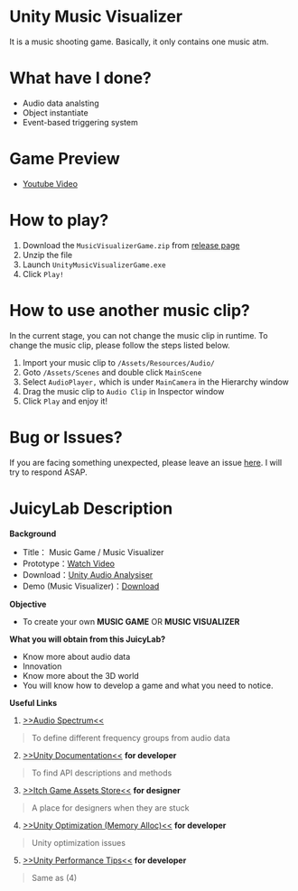 # Unity Music Visualizer
It is a music shooting game.
Basically, it only contains one music atm.

# What have I done?
- Audio data analsting
- Object instantiate
- Event-based triggering system

# Game Preview
- [Youtube Video](https://youtu.be/iHtHIQcC1qA)

# How to play?
1. Download the `MusicVisualizerGame.zip` from [release page](https://github.com/Aa22041100/Unity-Music-Visualizer/releases)
2. Unzip the file
3. Launch `UnityMusicVisualizerGame.exe`
4. Click `Play!`

# How to use another music clip?
In the current stage, you can not change the music clip in runtime. To change the music clip, please follow the steps listed below.
1. Import your music clip to `/Assets/Resources/Audio/`
2. Goto `/Assets/Scenes` and double click `MainScene`
3. Select `AudioPlayer,` which is under `MainCamera` in the Hierarchy window
4. Drag the music clip to `Audio Clip` in Inspector window
5. Click `Play` and enjoy it!

# Bug or Issues?
If you are facing something unexpected, please leave an issue [here](https://github.com/Aa22041100/Unity-Music-Visualizer/issues). I will try to respond ASAP.

# JuicyLab Description

**Background**
- Title： Music Game / Music Visualizer
- Prototype：[Watch Video](https://youtu.be/iHtHIQcC1qA)
- Download：[Unity Audio Analysiser](https://gist.github.com/Aa22041100/941211c29d7298f5c669b184f89ed93d)
- Demo (Music Visualizer)：[Download](https://drive.google.com/file/d/1BZuKzZDfvG5xBy8qRouXjKsovfD0vu9j/view?usp=sharing)

**Objective**
- To create your own **MUSIC GAME** OR **MUSIC VISUALIZER**

**What you will obtain from this JuicyLab?**
- Know more about audio data
- Innovation
- Know more about the 3D world
- You will know how to develop a game and what you need to notice.

**Useful Links**
1. [>>Audio Spectrum<<](https://www.teachmeaudio.com/mixing/techniques/audio-spectrum)
> To define different frequency groups from audio data
2. [>>Unity Documentation<<](https://docs.unity3d.com/Manual/index.html) **for developer**
> To find API descriptions and methods
3. [>>Itch Game Assets Store<<](https://itch.io/) **for designer**
> A place for designers when they are stuck
4. [>>Unity Optimization (Memory Alloc)<<](https://gist.github.com/mandarinx/9ea91ed42f5e82bb7b83) **for developer**
> Unity optimization issues
5. [>>Unity Performance Tips<<](http://www.somasim.com/blog/2015/04/csharp-memory-and-performance-tips-for-unity/) **for developer**
> Same as (4)
